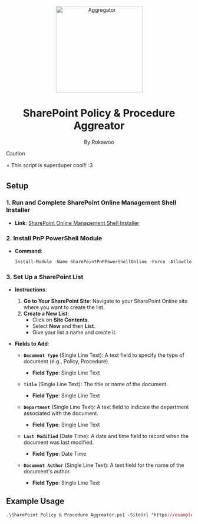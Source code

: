 <div align="center">
  <img src="https://github.com/user-attachments/assets/63b26005-7a51-4b5f-a142-00d56397cfa4" alt="Aggregator" align="center" width="235px"/>
  <h1>SharePoint Policy & Procedure Aggreator</h1>
  <p>By Rokawoo</p>
</div>

> [!CAUTION]
> ⭐ This script is superduper cool!! :3

## Setup

### 1. **Run and Complete SharePoint Online Management Shell Installer**

- **Link**: [SharePoint Online Management Shell Installer](https://www.microsoft.com/en-US/download/details.aspx?id=35588&msockid=1873099af97a68ec13ce1d1ff8186956)
  
### 2. **Install PnP PowerShell Module**

- **Command**:

  ```powershell
  Install-Module -Name SharePointPnPPowerShellOnline -Force -AllowClobber; $env:PNPLEGACYMESSAGE='false'
  ```

### 3. **Set Up a SharePoint List**

- **Instructions**:
  1. **Go to Your SharePoint Site**: Navigate to your SharePoint Online site where you want to create the list.
  2. **Create a New List**: 
     - Click on **Site Contents**.
     - Select **New** and then **List**.
     - Give your list a name and create it.

- **Fields to Add**:
  - **`Document Type`** (Single Line Text): A text field to specify the type of document (e.g., Policy, Procedure).
    - **Field Type**: Single Line Text

  - **`Title`** (Single Line Text): The title or name of the document.
    - **Field Type**: Single Line Text

  - **`Department`** (Single Line Text): A text field to indicate the department associated with the document.
    - **Field Type**: Single Line Text

  - **`Last Modified`** (Date Time): A date and time field to record when the document was last modified.
    - **Field Type**: Date Time

  - **`Document Author`** (Single Line Text): A text field for the name of the document's author.
    - **Field Type**: Single Line Text

## Example Usage
```ps
.\SharePoint Policy & Procedure Aggreator.ps1 -SiteUrl "https://example.sharepoint.com/sites/Policy" -ListName "Policies List"
```
